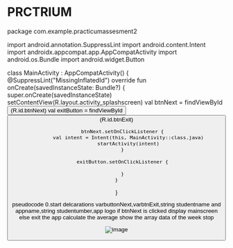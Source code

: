 # PRCTRIUM
package com.example.practicumassesment2

import android.annotation.SuppressLint
import android.content.Intent
import androidx.appcompat.app.AppCompatActivity
import android.os.Bundle
import android.widget.Button

class MainActivity : AppCompatActivity() {
    @SuppressLint("MissingInflatedId")
    override fun onCreate(savedInstanceState: Bundle?) {
            super.onCreate(savedInstanceState)
            setContentView(R.layout.activity_splashscreen)
        val btnNext = findViewById<Button>(R.id.btnNext)
        val exitButton = findViewById<Button>(R.id.btnExit)






        

        btnNext.setOnClickListener {
            val intent = Intent(this, MainActivity::class.java)
            startActivity(intent)
        }

        exitButton.setOnClickListener {

        }
    }
}


pseudocode
        0.start
        delcarations 
        varbuttonNext,varbtnExit,string studentname and appname,string studentumber,app logo
        if btnNext is clicked 
        display mainscreen 
        else exit the app 
        calculate the average 
        show the array data of the week 
        stop 




![image](https://github.com/SIPHESIHLE1705/PRCTRIUM/assets/162302326/c4fb2fc9-cfc3-45c8-8e8b-28acb7d8ca93)



         




